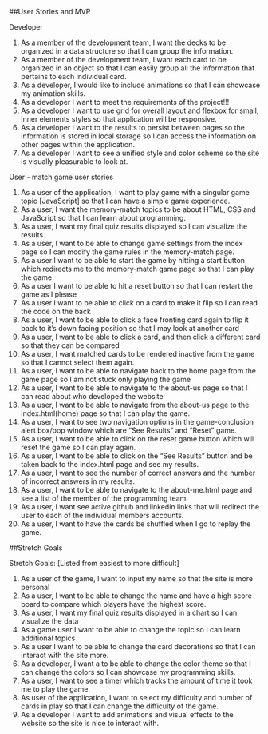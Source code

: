##User Stories and MVP

Developer
1.	As a member of the development team, I want the decks to be organized in a data structure so that I can group the information. 
2.	As a member of the development team, I want each card to be organized in an object so that I can easily group all the information that pertains to each individual card. 
3.	As a developer, I would like to include animations so that I can showcase my animation skills.
4.	As a developer I want to meet the requirements of the project!!!
5.	As a developer I want to use grid for overall layout and flexbox for small, inner elements styles so that application will be responsive. 
6.	As a developer I want to the results to persist between pages so the information is stored in local storage so I can access the information on other pages within the application.
7.	As a developer I want to see a unified style and color scheme  so the site is visually pleasurable to look at.

User  - match game user stories
1.	As a user of the application, I want to play game with a singular game topic [JavaScript] so that I can have a simple game experience. 
2.	As a user, I want the memory-match topics to be about HTML, CSS and JavaScript so that I can learn about programming. 
3.	As a user, I want my final quiz results displayed so I can visualize the results. 
4.	As a user, I want to be able to change game settings from the index page so I can modify the game rules in the memory-match page. 
5.	As a user I want to be able to start the game by hitting a start button which redirects me to the memory-match game page so that I can play the game
6.	As a user I want to be able to hit a reset button so that I can restart the game as I please 
7.	As a user I want to be able to click on a card to make it flip so I can read the code on the back
8.	As a user, I want to be able to click a face fronting card again to flip it back to it’s down facing position so that I may look at another card 
9.	As a user, I want to be able to click a card, and then click a different card so that they can be compared 
10.	As a user, I want matched cards to be rendered inactive from the game so that I cannot select them again.
11.	As a user, I want to be able to navigate back to the home page from the game page so I am not stuck only playing the game 
12.	As a user, I want to be able to navigate to the about-us page so that I can read about who developed the website
13.	As a user, I want to be able to navigate from the about-us page to the index.html(home) page so that I can play the game.
14.	As a user, I want to see two navigation options in the game-conclusion alert box/pop window which are “See Results” and “Reset” game. 
15.	As a user, I want to be able to click on the reset game button which will reset the game so I can play again. 
16.	As a user, I want to be able to click on the “See Results” button and be taken back to the index.html page and see my results.
17.	As a user, I want to see the number of correct answers and the number of incorrect answers in my results. 
18.	As a user, I want to be able to navigate to the about-me.html page and see a list of the member of the programming team. 
19.	As a user, I want see active github and linkedin links that will redirect the user to each of the individual members accounts.
20.	As a user, I want to have the cards be shuffled when I go to replay the game.


##Stretch Goals

Stretch Goals: [Listed from easiest to more difficult]
1.	As a user of the game, I want to input my name so that the site is more personal
2.  As a user, I want to be able to change the name and have a high score board to compare which players have the highest score.
3.	As a user, I want my final quiz results displayed in a chart so I can visualize the data
4.	As a game user I want to be able to change the topic so I can learn additional topics 
5.	As a user I want to be able to change the card decorations so that I can interact with the site more.
6.	As a developer, I want a to be able to change the color theme so that I can 
change the colors so I can showcase my programming skills.
7.	As a user, I want to see a timer which tracks the amount of time it took me to play the game. 
8.	As user of the application, I want to select my difficulty and number of cards in play so that I can change the difficulty of the game. 
9.	As a developer I want to add animations and visual effects to the website so the site is nice to interact with. 

